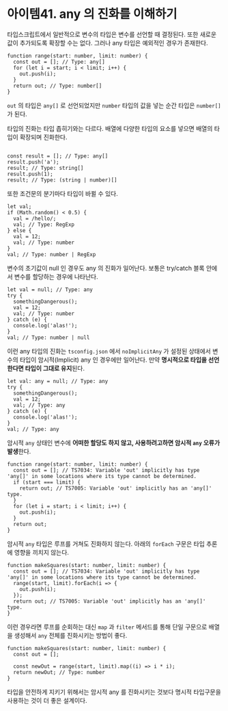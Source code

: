 # 아이템41. any 의 진화를 이해하기

타입스크립트에서 일반적으로 변수의 타입은 변수를 선언할 때 결정된다. 또한 새로운 값이 추가되도록 확장할 수는 없다. 그러나 any 타입은 예외적인 경우가 존재한다.

```tsx
function range(start: number, limit: number) {
  const out = []; // Type: any[]
  for (let i = start; i < limit; i++) {
    out.push(i);
  }
  return out; // Type: number[]
}
```

`out` 의 타입은 `any[]` 로 선언되었지만 `number` 타입의 값을 넣는 순간 타입은 `number[]` 가 된다.

타입의 진화는 타입 좁히기와는 다르다. 배열에 다양한 타입의 요소를 넣으면 배열의 타입이 확장되며 진화한다.

```tsx

const result = []; // Type: any[]
result.push('a');
result; // Type: string[]
result.push(1);
result; // Type: (string | number)[]
```

또한 조건문의 분기마다 타입이 바뀔 수 있다.

```tsx
let val;
if (Math.random() < 0.5) {
  val = /hello/;
  val; // Type: RegExp
} else {
  val = 12;
  val; // Type: number
}
val; // Type: number | RegExp
```

변수의 초기값이 null 인 경우도 any 의 진화가 일어난다. 보통은 try/catch 블록 안에서 변수를 할당하는 경우에 나타난다.

```tsx
let val = null; // Type: any
try {
  somethingDangerous();
  val = 12;
  val; // Type: number
} catch (e) {
  console.log('alas!');
}
val; // Type: number | null
```

이런 any 타입의 진화는 `tsconfig.json` 에서 `noImplicitAny` 가 설정된 상태에서 변수의 타입이 암시적(Implicit) any 인 경우에만 일어난다. 만약 **명시적으로 타입을 선언한다면 타입이 그대로 유지**된다.

```tsx
let val: any = null; // Type: any
try {
  somethingDangerous();
  val = 12;
  val; // Type: any
} catch (e) {
  console.log('alas!');
}
val; // Type: any
```

암시적 `any` 상태인 변수에 **어떠한 할당도 하지 않고, 사용하려고하면 암시적 `any` 오류가 발생**한다.

```tsx
function range(start: number, limit: number) {
  const out = []; // TS7034: Variable 'out' implicitly has type 'any[]' in some locations where its type cannot be determined.
  if (start === limit) {
    return out; // TS7005: Variable 'out' implicitly has an 'any[]' type.
  }
  for (let i = start; i < limit; i++) {
    out.push(i);
  }
  return out;
}
```

암시적 `any` 타입은 루프를 거쳐도 진화하지 않는다. 아래의 `forEach` 구문은 타입 추론에 영향을 끼치지 않는다.

```tsx
function makeSquares(start: number, limit: number) {
  const out = []; // TS7034: Variable 'out' implicitly has type 'any[]' in some locations where its type cannot be determined.
  range(start, limit).forEach(i => {
    out.push(i);
  });
  return out; // TS7005: Variable 'out' implicitly has an 'any[]' type.
}
```

이런 경우라면 루프를 순회하는 대신 `map` 과 `filter` 메서드를 통해 단일 구문으로 배열을 생성해서 `any` 전체를 진화시키는 방법이 좋다.

```tsx
function makeSquares(start: number, limit: number) {
  const out = [];

  const newOut = range(start, limit).map((i) => i * i);
  return newOut; // Type: number
}
```

타입을 안전하게 지키기 위해서는 암시적 any 를 진화시키는 것보다 명시적 타입구문을 사용하는 것이 더 좋은 설계이다.
